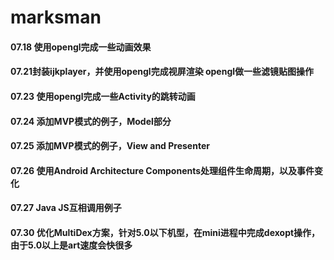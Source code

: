 # marksman

#### 07.18 使用opengl完成一些动画效果

#### 07.21封装ijkplayer，并使用opengl完成视屏渲染 opengl做一些滤镜贴图操作

#### 07.23 使用opengl完成一些Activity的跳转动画

#### 07.24 添加MVP模式的例子，Model部分

#### 07.25 添加MVP模式的例子，View and Presenter

#### 07.26 使用Android Architecture Components处理组件生命周期，以及事件变化

#### 07.27 Java JS互相调用例子

#### 07.30 优化MultiDex方案，针对5.0以下机型，在mini进程中完成dexopt操作，由于5.0以上是art速度会快很多